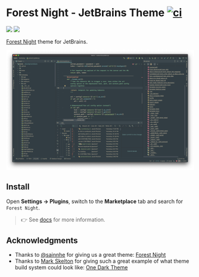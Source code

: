 # Forest Night - JetBrains Theme [![ci](https://github.com/jef/forest-night-jetbrains/workflows/ci/badge.svg?branch=master)](https://github.com/jef/forest-night-jetbrains/actions?query=workflow%3Aci)

[![](https://img.shields.io/jetbrains/plugin/v/14491)](https://plugins.jetbrains.com/plugin/14491-forest-night)
[![](https://img.shields.io/jetbrains/plugin/d/14491)](https://plugins.jetbrains.com/plugin/14491-forest-night)

[Forest Night](https://github.com/sainnhe/forest-night) theme for JetBrains.

![screenshot](https://github.com/jef/forest-night-jetbrains/raw/master/docs/screenshots/python.png)

## Install

Open **Settings -> Plugins**, switch to the **Marketplace** tab and search for `Forest Night`.

> :point_right: See [docs](docs/) for more information.

## Acknowledgments

- Thanks to [@sainnhe](https://github.com/sainnhe) for giving us a great theme: [Forest Night](https://github.com/sainnhe/forest-night)
- Thanks to [Mark Skelton](https://github.com/mskelton) for giving such a great example of what theme build system could look like: [One Dark Theme](https://github.com/one-dark/jetbrains-one-dark-theme)
